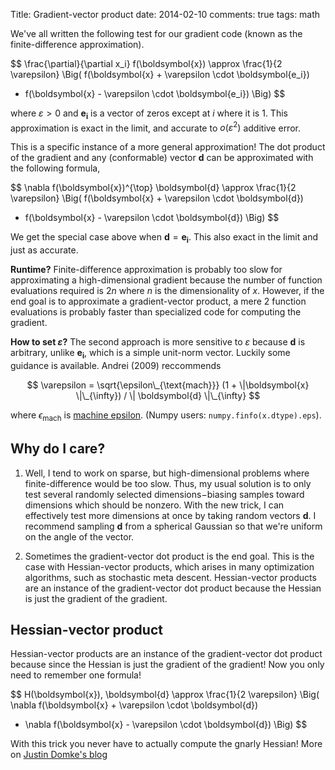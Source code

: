 Title: Gradient-vector product
date: 2014-02-10
comments: true
tags: math


We've all written the following test for our gradient code (known as the
finite-difference approximation).

$$
\frac{\partial}{\partial x_i} f(\boldsymbol{x}) \approx
 \frac{1}{2 \varepsilon} \Big(
   f(\boldsymbol{x} + \varepsilon \cdot \boldsymbol{e_i}) 
 - f(\boldsymbol{x} - \varepsilon \cdot \boldsymbol{e_i}) 
 \Big)
$$

where $\varepsilon > 0$ and $\boldsymbol{e_i}$ is a vector of zeros except at
$i$ where it is $1$. This approximation is exact in the limit, and accurate to
$o(\varepsilon^2)$ additive error.

This is a specific instance of a more general approximation! The dot product of
the gradient and any (conformable) vector $\boldsymbol{d}$ can be approximated
with the following formula,

$$
\nabla f(\boldsymbol{x})^{\top} \boldsymbol{d} \approx
\frac{1}{2 \varepsilon} \Big(
   f(\boldsymbol{x} + \varepsilon \cdot \boldsymbol{d}) 
 - f(\boldsymbol{x} - \varepsilon \cdot \boldsymbol{d}) 
 \Big)
$$

We get the special case above when $\boldsymbol{d}=\boldsymbol{e_i}$. This also
exact in the limit and just as accurate.


**Runtime?** Finite-difference approximation is probably too slow for
  approximating a high-dimensional gradient because the number of function
  evaluations required is $2 n$ where $n$ is the dimensionality of $x$. However,
  if the end goal is to approximate a gradient-vector product, a mere $2$
  function evaluations is probably faster than specialized code for computing
  the gradient.

**How to set $\varepsilon$?** The second approach is more sensitive to
  $\varepsilon$ because $\boldsymbol{d}$ is arbitrary, unlike
  $\boldsymbol{e_i}$, which is a simple unit-norm vector. Luckily some guidance
  is available. Andrei (2009) reccommends

$$
\varepsilon = \sqrt{\epsilon\_{\text{mach}}} (1 + \|\boldsymbol{x} \|\_{\infty}) / \| \boldsymbol{d} \|\_{\infty}
$$


where $\epsilon_{\text{mach}}$ is
[machine epsilon](http://en.wikipedia.org/wiki/Machine_epsilon). (Numpy users:
``numpy.finfo(x.dtype).eps``).


Why do I care?
--------------

1. Well, I tend to work on sparse, but high-dimensional problems where
   finite-difference would be too slow. Thus, my usual solution is to only test
   several randomly selected dimensions$-$biasing samples toward dimensions
   which should be nonzero. With the new trick, I can effectively test more
   dimensions at once by taking random vectors $\boldsymbol{d}$. I recommend
   sampling $\boldsymbol{d}$ from a spherical Gaussian so that we're uniform on
   the angle of the vector.

2. Sometimes the gradient-vector dot product is the end goal. This is the case
   with Hessian-vector products, which arises in many optimization algorithms,
   such as stochastic meta descent. Hessian-vector products are an instance of
   the gradient-vector dot product because the Hessian is just the gradient of
   the gradient.


Hessian-vector product
----------------------

Hessian-vector products are an instance of the gradient-vector dot product
because since the Hessian is just the gradient of the gradient! Now you only
need to remember one formula!

$$
H(\boldsymbol{x})\, \boldsymbol{d} \approx
\frac{1}{2 \varepsilon} \Big(
  \nabla f(\boldsymbol{x} + \varepsilon \cdot \boldsymbol{d}) 
- \nabla f(\boldsymbol{x} - \varepsilon \cdot \boldsymbol{d}) 
\Big)
$$

With this trick you never have to actually compute the gnarly Hessian! More on
[Justin Domke's blog](http://justindomke.wordpress.com/2009/01/17/hessian-vector-products/)
